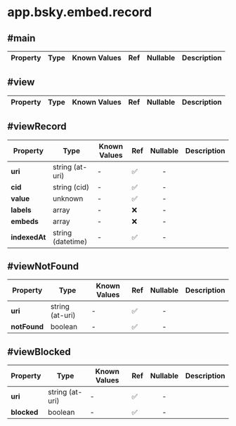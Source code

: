 # app.bsky.embed.record

## #main

| Property | Type | Known Values | Ref | Nullable | Description |
| --- | --- | --- | --- | :---: | --- |

## #view

| Property | Type | Known Values | Ref | Nullable | Description |
| --- | --- | --- | --- | :---: | --- |

## #viewRecord

| Property | Type | Known Values | Ref | Nullable | Description |
| --- | --- | --- | --- | :---: | --- |
| **uri** | string (at-uri) | - | ✅ | - |
| **cid** | string (cid) | - | ✅ | - |
| **value** | unknown | - | ✅ | - |
| **labels** | array | - | ❌ | - |
| **embeds** | array | - | ❌ | - |
| **indexedAt** | string (datetime) | - | ✅ | - |

## #viewNotFound

| Property | Type | Known Values | Ref | Nullable | Description |
| --- | --- | --- | --- | :---: | --- |
| **uri** | string (at-uri) | - | ✅ | - |
| **notFound** | boolean | - | ✅ | - |

## #viewBlocked

| Property | Type | Known Values | Ref | Nullable | Description |
| --- | --- | --- | --- | :---: | --- |
| **uri** | string (at-uri) | - | ✅ | - |
| **blocked** | boolean | - | ✅ | - |
